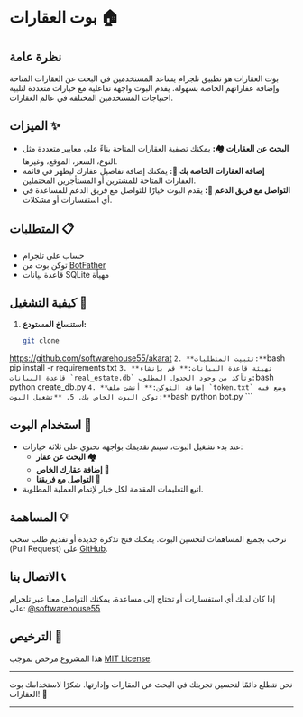 # بوت العقارات 🏠

## نظرة عامة
بوت العقارات هو تطبيق تلجرام يساعد المستخدمين في البحث عن العقارات المتاحة وإضافة عقاراتهم الخاصة بسهولة. يقدم البوت واجهة تفاعلية مع خيارات متعددة لتلبية احتياجات المستخدمين المختلفة في عالم العقارات.

## الميزات ✨
- **البحث عن العقارات 🏘️:** يمكنك تصفية العقارات المتاحة بناءً على معايير متعددة مثل النوع، السعر، الموقع، وغيرها.
- **إضافة العقارات الخاصة بك 🏡:** يمكنك إضافة تفاصيل عقارك ليظهر في قائمة العقارات المتاحة للمشترين أو المستأجرين المحتملين.
- **التواصل مع فريق الدعم 💬:** يقدم البوت خيارًا للتواصل مع فريق الدعم للمساعدة في أي استفسارات أو مشكلات.

## المتطلبات 📋
- حساب على تلجرام
- توكن بوت من [BotFather](https://core.telegram.org/bots#botfather)
- قاعدة بيانات SQLite مهيأة

## كيفية التشغيل 🚀
1. **استنساخ المستودع:**
    ```bash
    git clone
https://github.com/softwarehouse55/akarat
    ```
2. **تثبيت المتطلبات:**
    ```bash
    pip install -r requirements.txt
    ```
3. **تهيئة قاعدة البيانات:**
    قم بإنشاء قاعدة البيانات `real_estate.db` وتأكد من وجود الجدول المطلوب:
    ```bash
    python create_db.py
    ```
4. **إضافة التوكن:**
    أنشئ ملف `token.txt` وضع فيه توكن البوت الخاص بك.
5. **تشغيل البوت:**
    ```bash
    python bot.py
    ```

## استخدام البوت 🤖
- عند بدء تشغيل البوت، سيتم تقديمك بواجهة تحتوي على ثلاثة خيارات:
  - **البحث عن عقار 🏘️**
  - **إضافة عقارك الخاص 🏡**
  - **التواصل مع فريقنا 💬**
- اتبع التعليمات المقدمة لكل خيار لإتمام العملية المطلوبة.

## المساهمة 💡
نرحب بجميع المساهمات لتحسين البوت. يمكنك فتح تذكرة جديدة أو تقديم طلب سحب (Pull Request) على [GitHub](https://github.com/softwarehouse55/real-estate-bot).

## الاتصال بنا 📞
إذا كان لديك أي استفسارات أو تحتاج إلى مساعدة، يمكنك التواصل معنا عبر تلجرام على: [@softwarehouse55](https://t.me/softwarehouse55)

## الترخيص 📄
هذا المشروع مرخص بموجب [MIT License](LICENSE).

---

نحن نتطلع دائمًا لتحسين تجربتك في البحث عن العقارات وإدارتها. شكرًا لاستخدامك بوت العقارات! 🌟

--- 